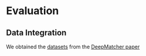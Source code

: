 # Evaluation 

## Data Integration

We obtained the [datasets](DataIntegraion.json) from the [DeepMatcher paper](https://github.com/anhaidgroup/deepmatcher/blob/master/Datasets.md#itunes-amazon-1)
